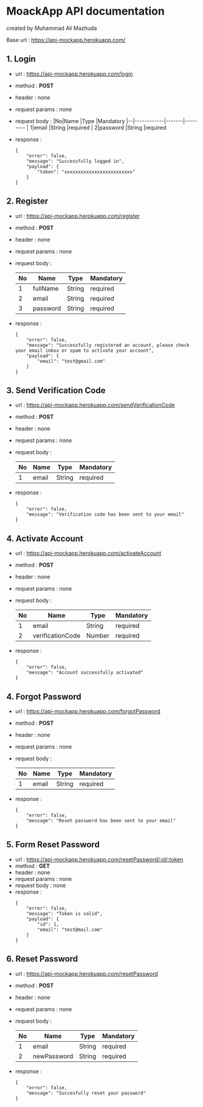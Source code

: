# MoackApp API documentation
created by Muhammad Ali Mazhuda
<br>

Base url : https://api-mockapp.herokuapp.com/

## <strong>1. Login</strong>
* url : https://api-mockapp.herokuapp.com/login
* method : <strong>POST</strong>
* header : none
* request params : none
* request body :
    |No|Name        |Type   |Mandatory
    |--|------------|-------|---------
    | 1|email       |String |required
    | 2|password    |String |required

* response : 
    ```
    {
        "error": false,
        "message": "Successfully logged in",
        "payload": {
            "token": "xxxxxxxxxxxxxxxxxxxxxxxxx"
        }
    }
    ```

## <strong>2. Register</strong>
* url : https://api-mockapp.herokuapp.com/register
* method : <strong>POST</strong>
* header : none
* request params : none
* request body : 

    |No|Name        |Type   |Mandatory
    |--|------------|-------|---------
    | 1|fullName    |String |required
    | 2|email       |String |required
    | 3|password    |String |required
* response : 
    ```
    {
        "error": false,
        "message": "Successfully registered an account, please check your email inbox or spam to activate your account",
        "payload": {
            "email": "test@gmail.com"
        }
    }
    ```

## <strong>3. Send Verification Code</strong>
* url : https://api-mockapp.herokuapp.com/sendVerificationCode
* method : <strong>POST</strong>
* header : none
* request params : none
* request body : 

    |No|Name        |Type   |Mandatory
    |--|------------|-------|---------
    | 1|email       |String |required
* response : 
    ```
    {
        "error": false,
        "message": "Verification code has been sent to your email"
    }
    ```

## <strong>4. Activate Account</strong>
* url : https://api-mockapp.herokuapp.com/activateAccount
* method : <strong>POST</strong>
* header : none
* request params : none
* request body : 

    |No|Name                   |Type   |Mandatory
    |--|-----------------------|-------|---------
    | 1|email                  |String |required
    | 2|verificationCode       |Number |required
* response : 
    ```
    {
        "error": false,
        "message": "Account successfully activated"
    }
    ```

## <strong>4. Forgot Password</strong>
* url : https://api-mockapp.herokuapp.com/forgotPassword
* method : <strong>POST</strong>
* header : none
* request params : none
* request body : 

    |No|Name                   |Type   |Mandatory
    |--|-----------------------|-------|---------
    | 1|email                  |String |required
* response : 
    ```
    {
        "error": false,
        "message": "Reset password has been sent to your email"
    }
    ```

## <strong>5. Form Reset Password</strong>
* url : https://api-mockapp.herokuapp.com/resetPassword/:id/:token
* method : <strong>GET</strong>
* header : none
* request params : none
* request body : none
* response : 
    ```
    {
        "error": false,
        "message": "Token is valid",
        "payload": {
            "id": 1,
            "email": "test@mail.com"
        }
    }
    ```

## <strong>6. Reset Password</strong>
* url : https://api-mockapp.herokuapp.com/resetPassword
* method : <strong>POST</strong>
* header : none
* request params : none
* request body : 

    |No|Name                   |Type   |Mandatory
    |--|-----------------------|-------|---------
    | 1|email                  |String |required
    | 2|newPassword            |String |required
* response : 
    ```
    {
        "error": false,
        "message": "Succesfully reset your password"
    }   
    ```